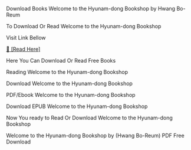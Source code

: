 Download Books Welcome to the Hyunam-dong Bookshop by Hwang Bo-Reum

To Download Or Read Welcome to the Hyunam-dong Bookshop

Visit Link Bellow

[📖 [Read Here]](https://eibooknade.web.app/chilisdireful/133938826-welcome-to-the-hyunam-dong-bookshop)

Here You Can Download Or Read Free Books

Reading Welcome to the Hyunam-dong Bookshop

Download Welcome to the Hyunam-dong Bookshop

PDF/Ebook Welcome to the Hyunam-dong Bookshop

Download EPUB Welcome to the Hyunam-dong Bookshop

Now You ready to Read Or Download Welcome to the Hyunam-dong Bookshop

Welcome to the Hyunam-dong Bookshop by (Hwang Bo-Reum) PDF Free Download

